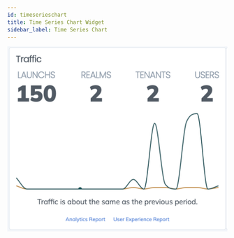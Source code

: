 ```yaml
---
id: timeserieschart
title: Time Series Chart Widget
sidebar_label: Time Series Chart
---
```


![dsd](./images/timeserieschart-01.png)

